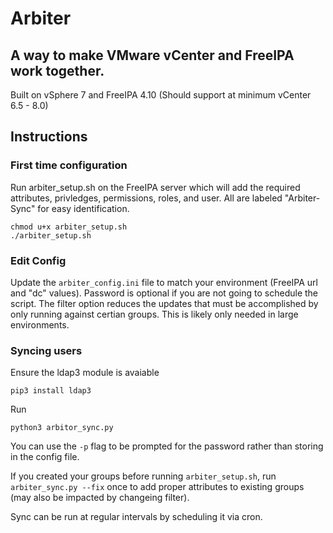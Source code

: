 # Arbiter
## A way to make VMware vCenter and FreeIPA work together.
Built on vSphere 7 and FreeIPA 4.10 (Should support at minimum vCenter 6.5 - 8.0)


## Instructions


### First time configuration
Run arbiter_setup.sh on the FreeIPA server which will add the required attributes, privledges, permissions, roles, and user. All are labeled "Arbiter-Sync" for easy identification.
```
chmod u+x arbiter_setup.sh
./arbiter_setup.sh
```
### Edit Config
Update the `arbiter_config.ini` file to match your environment (FreeIPA url and "dc" values). Password is optional if you are not going to schedule the script.
The filter option reduces the updates that must be accomplished by only running against certian groups. This is likely only needed in large environments.

### Syncing users
Ensure the ldap3 module is avaiable
```
pip3 install ldap3
```
Run
```
python3 arbitor_sync.py
```
You can use the `-p` flag to be prompted for the password rather than storing in the config file.

If you created your groups before running `arbiter_setup.sh`, run `arbiter_sync.py --fix` once to add proper attributes to existing groups (may also be impacted by changeing filter).

Sync can be run at regular intervals by scheduling it via cron.